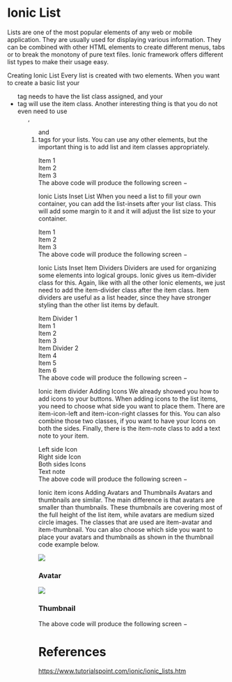# Ionic List

Lists are one of the most popular elements of any web or mobile application. They are usually used for displaying various information. They can be combined with other HTML elements to create different menus, tabs or to break the monotony of pure text files. Ionic framework offers different list types to make their usage easy.

Creating Ionic List
Every list is created with two elements. When you want to create a basic list your <ul> tag needs to have the list class assigned, and your <li> tag will use the item class. Another interesting thing is that you do not even need to use <ul>, <ol> and <li> tags for your lists. You can use any other elements, but the important thing is to add list and item classes appropriately.

<div class = "list">
   <div class = "item">Item 1</div>
   <div class = "item">Item 2</div>
   <div class = "item">Item 3</div>
</div>
The above code will produce the following screen −

Ionic Lists
Inset List
When you need a list to fill your own container, you can add the list-insets after your list class. This will add some margin to it and it will adjust the list size to your container.

<div class = "list list-inset">
   <div class = "item">Item 1</div>
   <div class = "item">Item 2</div>
   <div class = "item">Item 3</div>
</div>
The above code will produce the following screen −

Ionic Lists Inset
Item Dividers
Dividers are used for organizing some elements into logical groups. Ionic gives us item-divider class for this. Again, like with all the other Ionic elements, we just need to add the item-divider class after the item class. Item dividers are useful as a list header, since they have stronger styling than the other list items by default.

<div class = "list">
   <div class = "item item-divider">Item Divider 1</div>
   <div class = "item">Item 1</div>
   <div class = "item">Item 2</div>
   <div class = "item">Item 3</div>

   <div class = "item item-divider">Item Divider 2</div>
   <div class = "item">Item 4</div>
   <div class = "item">Item 5</div>
   <div class = "item">Item 6</div>
</div>
The above code will produce the following screen −

Ionic item divider
Adding Icons
We already showed you how to add icons to your buttons. When adding icons to the list items, you need to choose what side you want to place them. There are item-icon-left and item-icon-right classes for this. You can also combine those two classes, if you want to have your Icons on both the sides. Finally, there is the item-note class to add a text note to your item.

<div class = "list">
   <div class = "item item-icon-left">
      <i class = "icon ion-home"></i>
      Left side Icon
   </div>

   <div class = "item item-icon-right">
      <i class = "icon ion-star"></i>
      Right side Icon
   </div>

   <div class = "item item-icon-left item-icon-right">
      <i class = "icon ion-home"></i>
      <i class = "icon ion-star"></i>
      Both sides Icons
   </div>

   <div class = "item item-icon-left">
      <i class = "icon ion-home"></i>
      <span class = "text-note">Text note</span>
   </div>
</div>
The above code will produce the following screen −

Ionic item icons
Adding Avatars and Thumbnails
Avatars and thumbnails are similar. The main difference is that avatars are smaller than thumbnails. These thumbnails are covering most of the full height of the list item, while avatars are medium sized circle images. The classes that are used are item-avatar and item-thumbnail. You can also choose which side you want to place your avatars and thumbnails as shown in the thumbnail code example below.

<div class = "list">
   <div class = "item item-avatar">
      <img src = "my-image.png">
      <h3>Avatar</h3>
   </div>

   <div class = "item item-thumbnail-left">
      <img src = "my-image.png">
      <h3>Thumbnail</h3>
   </div>
</div>
The above code will produce the following screen −

# References
https://www.tutorialspoint.com/ionic/ionic_lists.htm
